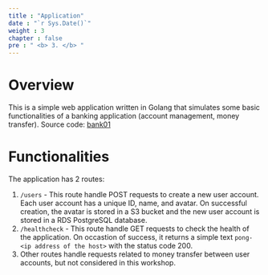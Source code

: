 ```yaml
---
title : "Application"
date : "`r Sys.Date()`"
weight : 3
chapter : false
pre : " <b> 3. </b> "
--- 
```


# Overview
This is a simple web application written in Golang that simulates some basic functionalities of a banking application (account management, money transfer).
Source code: [bank01](https://github.com/pcuser24/bank01.git)

# Functionalities
The application has 2 routes:
1. `/users` - This route handle POST requests to create a new user account. Each user account has a unique ID, name, and avatar. On successful creation, the avatar is stored in a S3 bucket and the new user account is stored in a RDS PostgreSQL database.
2. `/healthcheck` - This route handle GET requests to check the health of the application. On occastion of success, it returns a simple text `pong-<ip address of the host>` with the status code 200. 
3. Other routes handle requests related to money transfer between user accounts, but not considered in this workshop.
